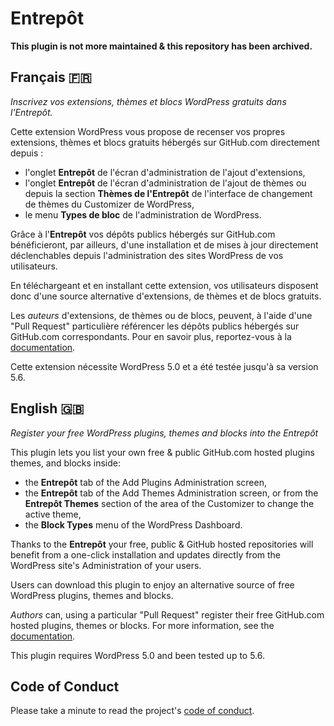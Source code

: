 # Entrepôt

**This plugin is not more maintained & this repository has been archived.** 

## Français 🇫🇷
*Inscrivez vos extensions, thèmes et blocs WordPress gratuits dans l'Entrepôt.*

Cette extension WordPress vous propose de recenser vos propres extensions, thèmes et blocs gratuits hébergés sur GitHub.com directement depuis :
- l'onglet **Entrepôt** de l'écran d'administration de l'ajout d'extensions,
- l'onglet **Entrepôt** de l'écran d'administration de l'ajout de thèmes ou depuis la section **Thèmes de l'Entrepôt** de l'interface de changement de thèmes du Customizer de WordPress,
- le menu **Types de bloc** de l'administration de WordPress.

Grâce à l'**Entrepôt** vos dépôts publics hébergés sur GitHub.com bénéficieront, par ailleurs, d'une installation et de mises à jour directement déclenchables depuis l'administration des sites WordPress de vos utilisateurs.

En téléchargeant et en installant cette extension, vos utilisateurs disposent donc d'une source alternative d'extensions, de thèmes et de blocs gratuits.

Les *auteurs* d'extensions, de thèmes ou de blocs, peuvent, à l'aide d'une "Pull Request" particulière référencer les dépôts publics hébergés sur GitHub.com correspondants. Pour en savoir plus, reportez-vous à la [documentation](https://github.com/imath/entrepot/wiki).

Cette extension nécessite WordPress 5.0 et a été testée jusqu'à sa version 5.6.

## English 🇬🇧
*Register your free WordPress plugins, themes and blocks into the Entrepôt*

This plugin lets you list your own free & public GitHub.com hosted plugins themes, and blocks inside:
- the **Entrepôt** tab of the Add Plugins Administration screen,
- the **Entrepôt** tab of the Add Themes Administration screen, or from the **Entrepôt Themes** section of the area of the Customizer to change the active theme,
- the **Block Types** menu of the WordPress Dashboard.

Thanks to the **Entrepôt** your free, public & GitHub hosted repositories will benefit from a one-click installation and updates directly from the WordPress site's Administration of your users.

Users can download this plugin to enjoy an alternative source of free WordPress plugins, themes and blocks.

*Authors* can, using a particular "Pull Request" register their free GitHub.com hosted plugins, themes or blocks. For more information, see the [documentation](https://github.com/imath/entrepot/wiki).

This plugin requires WordPress 5.0 and been tested up to 5.6.

## Code of Conduct

Please take a minute to read the project's [code of conduct](https://github.com/imath/entrepot/blob/master/CODE_OF_CONDUCT.md).
